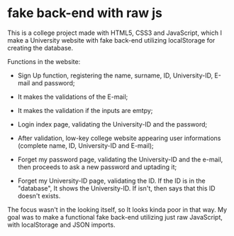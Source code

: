 # fake back-end with raw js

This is a college project made with HTML5, CSS3 and JavaScript, which I make a University website with fake back-end utilizing localStorage for creating the database.

Functions in the website: 
  - Sign Up function, registering the name, surname, ID, University-ID, E-mail and password;
  - It makes the validations of the E-mail;
  - It makes the validation if the inputs are emtpy;

  - Login index page, validating the University-ID and the password;
  - After validation, low-key college website appearing user informations (complete name, ID, University-ID and E-mail);

  - Forget my password page, validating the University-ID and the e-mail, then proceeds to ask a new password and uptading it;
  - Forget my University-ID page, validating the ID. If the ID is in the "database", It shows the University-ID. If isn't, then says that this ID doesn't exists.
 
 The focus wasn't in the looking itself, so It looks kinda poor in that way. My goal was to make a functional fake back-end utilizing just raw JavaScript, with localStorage and JSON imports.
